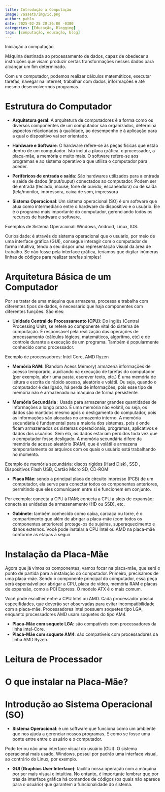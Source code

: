 ```yaml
---
title: Introdução a Computação
image: /assets/img/ic.png
author: pablo
date: 2025-02-25 20:36:00 -0300
categories: [Educação, Blogging]
tags: [computação, educação, blog]
---
```


Iniciação a computação

Máquina destinada ao processamento de dados, capaz de obedecer a instruções que visam produzir certas transformações nesses dados para alcançar um fim determinado.

Com um computador, podemos realizar cálculos matemáticos, executar tarefas, navegar na internet, trabalhar com dados, informações e até mesmo desenvolvermos programas.

# Estrutura do Computador

* **Arquitetura geral**: A arquitetura de computadores é a forma como os diversos componentes de um computador são organizados, determina aspectos relacionados à qualidade, ao desempenho e à aplicação para a qual o dispositivo vai ser orientado.

* **Hardware e Software**: O hardware refere-se às peças físicas que estão dentro de um computador. Isto inclui a placa gráfica, o processador, a placa-mãe, a memória e muito mais. O software refere-se aos programas e ao sistema operativo a que utiliza o computador para aceder.

* **Periféricos de entrada e saída**: São hardwares utilizados para a entrada e saída de dados (input/ouput) conectados ao computador. Podem ser de entrada (teclado, mouse, fone de ouvido, escaneadora) ou de saída (tela/monitor, impressora, caixa de som, impressora

* **Sistema Operacional**: Um sistema operacional (SO) é um software que atua como intermediário entre o hardware do dispositivo e o usuário. Ele é o programa mais importante do computador, gerenciando todos os recursos de hardware e software. 

Exemplos de Sistema Operacional: Windows, Android, Linux, IOS.

Curiosidade: é através do sistema operacional que o usuário, por meio de uma interface gráfica (GUI), consegue interagir com o computador de forma intuitiva, tendo a seu dispor uma representação visual da área de trabalho. Se não fosse pela interface gráfica, teríamos que digitar inúmeras linhas de códigos para realizar tarefas simples!

# Arquitetura Básica de um Computador

Por se tratar de uma máquina que armazena, processa e trabalha com diferentes tipos de dados, é necessário que haja componentes com diferentes funções. São eles:


* **Unidade Central de Processamento (CPU)**: Do inglês (Central Processing Unit), se refere ao componente vital do sistema de computação. É responsável pela realização das operações de processamento (cálculos lógicos, matemáticos, algoritmo, etc) e de controle durante a execução de um programa. Também é popularmente conhecido como processador.

Exemplo de processadores: Intel Core, AMD Ryzen

* **Memória RAM**: (Random Acess Memory) armazena informações de acesso temporário, auxiliando na execução de tarefas do computador (por exemplo, abrir uma pasta, escrever texto, etc.) É uma memória de leitura e escrita de rápido acesso, aleatório e volátil. Ou seja, quando o computador é desligado, há perda de informações, pois esse tipo de memória não é armazenado na máquina de forma persistente.

* **Memória Secundária** : Usada para armazenar grandes quantidades de informações a longo prazo. É uma memória não volátil, ou seja, os dados são mantidos mesmo após o desligamento do computador, pois as informações são alocadas no armazento interno. A memória secundária é fundamental para a maioria dos sistemas, pois é onde ficam armazenados os sistemas operacionais, programas, aplicativos e dados dos usuários. Sem ela, os dados estariam perdidos toda vez que o computador fosse desligado. A memória secundária difere da memória de acesso aleatório (RAM), que é volátil e armazena temporariamente os arquivos com os quais o usuário está trabalhando no momento. 

Exemplo de memória secundária: discos rígidos (Hard Disk), SSD , Dispositivos Flash USB, Cartão Micro SD, CD-ROM

* **Placa Mãe**: sendo a principal placa de circuito impresso (PCB) de um computador, ela serve para conectar todos os componentes anteriores, permitindo que eles comuniquem entre si e funcionem em conjunto. 

Por exemplo: conecta a CPU à RAM; conecta a CPU a slots de expansão; conecta as unidades de armazenamento (HD ou SSD), etc.

* **Gabinete**: também conhecido como caixa, carcaça ou torre, é o compartimento que além de abrigar a placa-mãe (com todos os componentes anteriores) protege-os de sujeiras, superaquecimento e danos externos.
Você pode instalar a CPU Intel ou AMD na placa-mãe conforme as etapas a seguir

# Instalação da Placa-Mãe

Agora que já vimos os componentes, vamos focar na placa-mãe, que será o ponto de partida para a instalação do computador. Primeiro, precisamos de uma placa-mãe. Sendo o componente principal do computador, essa peça será esponsável por abrigar a CPU, placa de vídeo, memória RAM e placas de expansão, como a PCI Express. O modelo ATX é o mais comum.


Você pode escolher entre a CPU Intel ou AMD. Cada processador possui especifidades, que deverão ser observadas para evitar incompatibilidade com a placa-mãe. Processadores Intel possuem soquetes tipo LGA, enquanto processadores AMD usam soquetes do tipo AM4.

* **Placa-Mãe com soquete LGA**: são compatíveis com processadores da linha Intel-Core.
* **Placa-Mãe com soquete AM4**: são compatíveis com processadores da linha AMD Ryzen.

# Leitura de Processador

# O que instalar na Placa-Mãe?

# Introdução ao Sistema Operacional (SO)

* **Sistema Operacional**: é um software que funciona como um ambiente que nos ajuda a gerenciar nossos programas. É como se fosse uma ponte entre entre o usuário e o computador.

Pode ter ou não uma interface visual do usuário (GUI). O sistema operacional mais usado, Windows, possui por padrão uma interface visual, ao contrário do Linux, por exemplo.

* **GUI (Graphics User Interface)**: facilita nossa operação com a máquina por ser mais visual e intuitiva. No entanto, é importante lembrar que por trás da interface gráfica há comandos de códigos (os quais não aparece para o usuário) que garantem a funcionalidade do sistema.
